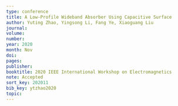 ```yaml
---
type: conference
title: A Low-Profile Wideband Absorber Using Capacitive Surface
author: Yuting Zhao, Yingsong Li, Fang Ye, Xiaoguang Liu
journal:
volume:
number:
year: 2020
month: Nov
doi:
pages:
publisher:
booktitle: 2020 IEEE International Workshop on Electromagnetics
note: Accepted
sort_key: 202011
bib_key: ytzhao2020
topic:
---
```

